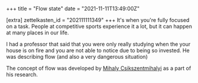 +++
title = "Flow state"
date = "2021-11-11T13:49:00Z"

[extra]
zettelkasten_id = "202111111349"
+++
It's when you're fully focused on a task. People at competitive sports experience it a lot, but it can happen at many places in our life.

I had a professor that said that you were only really studying when the your house is on fire and you are not able to notice due to being so invested. He was describing flow (and also a very dangerous situation)

The concept of flow was developed by [Mihaly Csikszentmihalyi](https://en.wikipedia.org/wiki/Mihaly_Csikszentmihalyi) as a part of his research.
